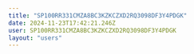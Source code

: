 ```yaml
---
title: "SP100RR331CMZA8BC3KZKCZXD2RQ3098DF3Y4PDGK"
date: 2024-11-23T17:42:21.246Z
user: SP100RR331CMZA8BC3KZKCZXD2RQ3098DF3Y4PDGK
layout: "users"
---
```

    